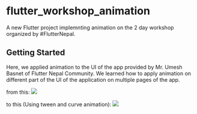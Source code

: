 # flutter_workshop_animation

A new Flutter project implemnting animation on the 2 day workshop organized by #FlutterNepal.

## Getting Started

Here, we applied animation to the UI of the app provided by Mr. Umesh Basnet of Flutter Nepal Community. We learned how to apply animation on different part of the UI of the application on multiple pages of the app.


from this:
![](20190909_133807.gif)


to this (Using tween and curve animation):
![](20190909_133850.gif)

